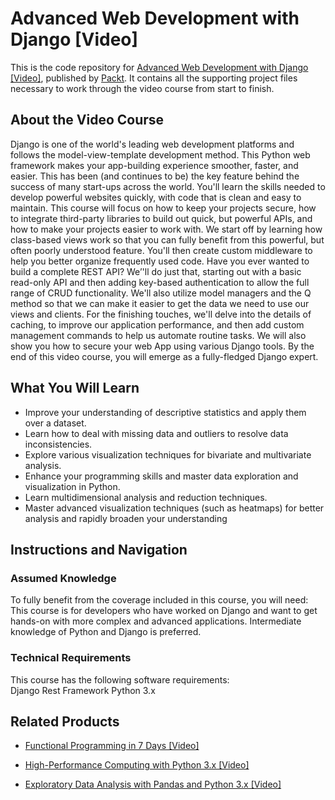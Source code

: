# Advanced Web Development with Django [Video]
This is the code repository for [Advanced Web Development with Django [Video]](https://www.packtpub.com/web-development/advanced-web-development-django-video?utm_source=github&utm_medium=repository&utm_campaign=9781788628587), published by [Packt](https://www.packtpub.com/?utm_source=github). It contains all the supporting project files necessary to work through the video course from start to finish.
## About the Video Course
Django is one of the world's leading web development platforms and follows the model-view-template development method. This Python web framework makes your app-building experience smoother, faster, and easier. This has been (and continues to be) the key feature behind the success of many start-ups across the world.
You'll learn the skills needed to develop powerful websites quickly, with code that is clean and easy to maintain. This course will focus on how to keep your projects secure, how to integrate third-party libraries to build out quick, but powerful APIs, and how to make your projects easier to work with. We start off by learning how class-based views work so that you can fully benefit from this powerful, but often poorly understood feature. You'll then create custom middleware to help you better organize frequently used code. 
Have you ever wanted to build a complete REST API? We’'ll do just that, starting out with a basic read-only API and then adding key-based authentication to allow the full range of CRUD functionality. We'll also utilize model managers and the Q method so that we can make it easier to get the data we need to use our views and clients. For the finishing touches, we'll delve into the details of caching, to improve our application performance, and then add custom management commands to help us automate routine tasks. We will also show you how to secure your web App using various Django tools. By the end of this video course, you will emerge as a fully-fledged Django expert.

<H2>What You Will Learn</H2>
<DIV class=book-info-will-learn-text>
<UL>
<LI><SPAN style="BACKGROUND-COLOR: transparent">Improve your understanding of descriptive statistics and apply them over a dataset.</SPAN> 
<LI><SPAN style="BACKGROUND-COLOR: transparent">Learn how to deal with missing data and outliers to resolve data inconsistencies.</SPAN> 
<LI><SPAN style="BACKGROUND-COLOR: transparent">Explore various visualization techniques for bivariate and multivariate analysis.</SPAN> 
<LI><SPAN style="BACKGROUND-COLOR: transparent">Enhance your programming skills and master data exploration and visualization in Python.</SPAN> 
<LI><SPAN style="BACKGROUND-COLOR: transparent">Learn multidimensional analysis and reduction techniques.</SPAN> 
<LI><SPAN style="BACKGROUND-COLOR: transparent">Master advanced visualization techniques (such as heatmaps) for better analysis and rapidly broaden your understanding</SPAN> </LI></UL></DIV>

## Instructions and Navigation
### Assumed Knowledge
To fully benefit from the coverage included in this course, you will need:<br/>
This course is for developers who have worked on Django and want to get hands-on with more complex and advanced applications. Intermediate knowledge of Python and Django is preferred.
### Technical Requirements
This course has the following software requirements:<br/>
Django Rest Framework
Python 3.x

## Related Products
* [Functional Programming in 7 Days [Video]](https://www.packtpub.com/application-development/functional-programming-7-days-video?utm_source=github&utm_medium=repository&utm_campaign=9781788990295)

* [High-Performance Computing with Python 3.x [Video]](https://www.packtpub.com/application-development/high-performance-computing-python-3x-video?utm_source=github&utm_medium=repository&utm_campaign=9781789956252)

* [Exploratory Data Analysis with Pandas and Python 3.x [Video]](https://www.packtpub.com/application-development/exploratory-data-analysis-pandas-and-python-3x-video?utm_source=github&utm_medium=repository&utm_campaign=9781789959116)

